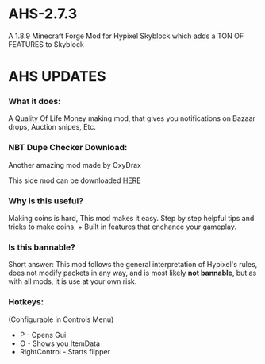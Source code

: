 # AHS-2.7.3
A 1.8.9 Minecraft Forge Mod for Hypixel Skyblock which adds a TON OF FEATURES to Skyblock
# AHS UPDATES

### What it does:
A Quality Of Life Money making mod, that gives you notifications on Bazaar drops, Auction snipes, Etc.

### NBT Dupe Checker Download:

Another amazing mod made by OxyDrax

This side mod can be downloaded [HERE](https://cdn.discordapp.com/attachments/959972805309530223/960009316600000532/AHS_3.6.3.jar)

### Why is this useful?
Making coins is hard, This mod makes it easy. Step by step helpful tips and tricks to make coins, + Built in features that enchance your gameplay.

### Is this bannable?
Short answer: This mod follows the general interpretation of Hypixel's rules, does not modify packets in any way, and is most likely **not bannable**, but as with all mods, it is use at your own risk.


### Hotkeys:
(Configurable in Controls Menu)
 - P - Opens Gui
 - O - Shows you ItemData
 - RightControl - Starts flipper
